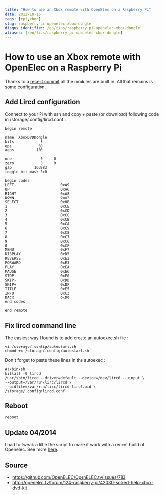 ```yaml
---
title: "How to use an Xbox remote with OpenElec on a Raspberry Pi"
date: 2012-10-15
tags: [rpi,xbmc]
slug: raspberry-pi-openelec-xbox-dongle
disqus_identifier: /en/tips/raspberry-pi-openelec-xbox-dongle
aliases: [/en/tips/raspberry-pi-openelec-xbox-dongle]
---
```

# How to use an Xbox remote with OpenElec on a Raspberry Pi

Thanks to a [recent commit](https://github.com/OpenELEC/OpenELEC.tv/issues/783) all the modules are built in. All that remains is some configuration.

## Add Lircd configuration

Connect to your Pi with ssh and copy + paste (or download) following code in /storage/.config/lircd.conf :

```
begin remote

name  XboxDVDDongle
bits            8
eps            30
aeps          100

one             0     0
zero            0     0
gap          163983
toggle_bit_mask 0x0

begin codes
LEFT                     0xA9
UP                       0xA6
RIGHT                    0xA8
DOWN                     0xA7
SELECT                   0x0B
1                        0xCE
2                        0xCD
3                        0xCC
4                        0xCB
5                        0xCA
6                        0xC9
7                        0xC8
8                        0xC7
9                        0xC6
0                        0xCF
MENU                     0xF7
DISPLAY                  0xD5
REVERSE                  0xE2
FORWARD                  0xE3
PLAY                     0xEA
PAUSE                    0xE6
STOP                     0xE0
SKIP-                    0xDD
SKIP+                    0xDF
TITLE                    0xE5
INFO                     0xC3
BACK                     0xD8
end codes

end remote
```

## Fix lircd command line

The easiest way I found is to add create an autoexec.sh file : 

```
vi /storage/.config/autostart.sh
chmod +x /storage/.config/autostart.sh
```

Don't forget to paste these lines in the autoexec : 

```
#!/bin/sh
killall -9 lircd
/usr/sbin/lircd --driver=default --device=/dev/lirc0 --uinput \
--output=/var/run/lirc/lircd \
--pidfile=/var/run/lirc/lircd-lirc0.pid \
/storage/.config/lircd.conf
```

## Reboot

```
reboot
```

## Update 04/2014

I had to tweak a little the script to make if work with a recent build of Openelec. See more [here](/blog/raspberry-pi-openelec-xbox-dongle-1).

## Source

*	https://github.com/OpenELEC/OpenELEC.tv/issues/783
*	http://openelec.tv/forum/124-raspberry-pi/42030-solved-help-xbox-dvd-kit

